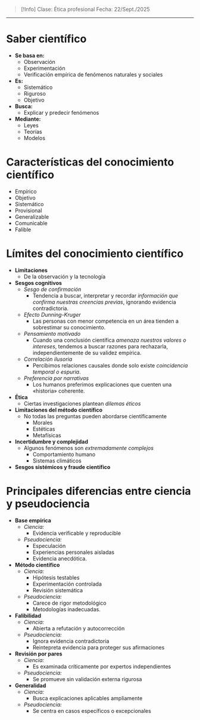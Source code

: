 >[!Info]
>Clase: Ética profesional
>Fecha: 22/Sept./2025

---
# Saber científico
- **Se basa en:**
	- Observación
	- Experimentación
	- Verificación empírica de fenómenos naturales y sociales
- **Es:**
	- Sistemático
	- Riguroso
	- Objetivo
- **Busca:**
	- Explicar y predecir fenómenos
- **Mediante:**
	- Leyes
	- Teorías
	- Modelos
# Características del conocimiento científico
- Empírico
- Objetivo
- Sistemático
- Provisional
- Generalizable
- Comunicable
- Falible
# Límites del conocimiento científico
- **Limitaciones**
	- De la observación y la tecnología
- **Sesgos cognitivos**
	- *Sesgo de confirmación*
		- Tendencia a buscar, interpretar y recordar *información que confirma nuestras creencias previas*, ignorando evidencia contradictoria.
	- *Efecto Dunning-Kruger*
		- Las personas con menor competencia en un área tienden a sobrestimar su conocimiento.
	- *Pensamiento motivado*
		- Cuando una conclusión científica *amenaza nuestros valores o intereses*, tendemos a buscar razones para rechazarla, independientemente de su validez empírica.
	- *Correlación ilusoria*
		- Percibimos relaciones causales donde solo existe *coincidencia temporal o espuria*.
	- *Preferencia por narrativas*
		- Los humanos preferimos explicaciones que cuenten una «historia» coherente.
- **Ética**
	- Ciertas investigaciones plantean *dilemas éticos*
- **Limitaciones del método científico**
	- No todas las preguntas pueden abordarse científicamente
		- Morales
		- Estéticas
		- Metafísicas
- **Incertidumbre y complejidad**
	- Algunos fenómenos son *extremadamente complejos*
		- Comportamiento humano
		- Sistemas climáticos
- **Sesgos sistémicos y fraude científico**
# Principales diferencias entre ciencia y pseudociencia
- **Base empírica**
	- *Ciencia:* 
		- Evidencia verificable y reproducible
	- *Pseudociencia:* 
		- Especulación
		- Experiencias personales aisladas
		- Evidencia anecdótica.
- **Método científico**
	- *Ciencia:* 
		- Hipótesis testables
		- Experimentación controlada
		- Revisión sistemática
	- *Pseudociencia:* 
		- Carece de rigor metodológico
		- Metodologías inadecuadas.
- **Falibilidad**
	- *Ciencia:* 
		- Abierta a refutación y autocorrección
	- *Pseudociencia:* 
		- Ignora evidencia contradictoria
		- Reintepreta evidencia para proteger sus afirmaciones
- **Revisión por pares**
	- *Ciencia:* 
		- Es examinada críticamente por expertos independientes
	- *Pseudociencia:* 
		- Se promueve sin validación externa rigurosa
- **Generalidad**
	- *Ciencia:* 
		- Busca explicaciones aplicables ampliamente
	- *Pseudociencia:* 
		- Se centra en casos específicos o excepcionales